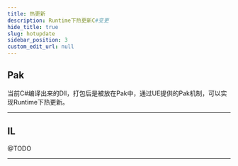 ```yaml
---
title: 热更新
description: Runtime下热更新C#变更
hide_title: true
slug: hotupdate
sidebar_position: 3
custom_edit_url: null
---
```


## Pak

当前C#编译出来的Dll，打包后是被放在Pak中，通过UE提供的Pak机制，可以实现Runtime下热更新。

---

## IL

@TODO

---
